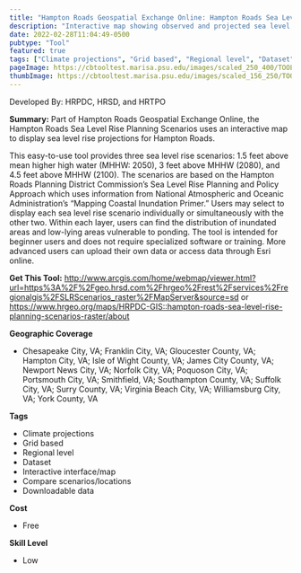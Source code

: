 ```yaml
---
title: "Hampton Roads Geospatial Exchange Online: Hampton Roads Sea Level Rise Planning Scenarios (Raster)"
description: "Interactive map showing observed and projected sea level rise for scenarios of 1.5 feet (years 2018-2050), 3 feet (years 2050-2080), and 4.5 feet (years 2080-2100) above current MHHW. "
date: 2022-02-28T11:04:49-0500
pubtype: "Tool"
featured: true
tags: ["Climate projections", "Grid based", "Regional level", "Dataset", "Interactive interface/map", "Compare scenarios/locations", "Downloadable data"]
pageImage: https://cbtooltest.marisa.psu.edu/images/scaled_250_400/TOOLID_2.1_ScreenCapture-1.png
thumbImage: https://cbtooltest.marisa.psu.edu/images/scaled_156_250/TOOLID_2.1_ScreenCapture-1.png
---
```

Developed By: HRPDC, HRSD, and HRTPO

**Summary:** Part of Hampton Roads Geospatial Exchange Online, the Hampton Roads Sea Level Rise Planning Scenarios uses an interactive map to display sea level rise projections for Hampton Roads. 

This easy-to-use tool provides three sea level rise scenarios: 1.5 feet above mean higher high water (MHHW: 2050), 3 feet above MHHW (2080), and 4.5 feet above MHHW (2100). The scenarios are based on the Hampton Roads Planning District Commission’s Sea Level Rise Planning and Policy Approach which uses information from National Atmospheric and Oceanic Administration’s “Mapping Coastal Inundation Primer.” Users may select to display each sea level rise scenario individually or simultaneously with the other two. Within each layer, users can find the distribution of inundated areas and low-lying areas vulnerable to ponding. The tool is intended for beginner users and does not require specialized software or training. More advanced users can upload their own data or access data through Esri online. 

__**Get This Tool:**__ http://www.arcgis.com/home/webmap/viewer.html?url=https%3A%2F%2Fgeo.hrsd.com%2Fhrgeo%2Frest%2Fservices%2Fregionalgis%2FSLRScenarios_raster%2FMapServer&source=sd
or https://www.hrgeo.org/maps/HRPDC-GIS::hampton-roads-sea-level-rise-planning-scenarios-raster/about

__**Geographic Coverage**__
- Chesapeake City, VA; Franklin City, VA; Gloucester County, VA; Hampton City, VA; Isle of Wight County, VA; James City County, VA; Newport News City, VA; Norfolk City, VA; Poquoson City, VA; Portsmouth City, VA; Smithfield, VA; Southampton County, VA; Suffolk City, VA; Surry County, VA; Virginia Beach City, VA; Williamsburg City, VA; York County, VA

__**Tags**__
-  Climate projections
-  Grid based
-  Regional level
-  Dataset
-  Interactive interface/map
-  Compare scenarios/locations
-  Downloadable data

__**Cost**__
- Free

__**Skill Level**__
- Low
